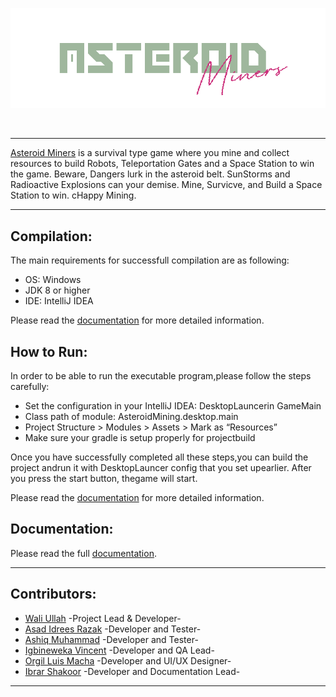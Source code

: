 <p align="center">
<img src="https://github.com/SABERGLOW/AsteroidMiners/blob/main/Banner.png" />
<p>&nbsp;</p>

  ---
  
[Asteroid Miners](https://github.com/SABERGLOW/AsteroidMiners) is a survival type game where you mine and collect resources to build Robots, Teleportation Gates and a Space Station to win the game. Beware, Dangers lurk in the asteroid belt. SunStorms and Radioactive Explosions can your demise. Mine, Survicve, and Build a Space Station to win. cHappy Mining.

  ---

## Compilation:
  The main requirements for successfull compilation are as following:
  - OS: Windows
  - JDK 8 or higher
  - IDE: IntelliJ IDEA
  
  Please read the [documentation](https://github.com/SABERGLOW/AsteroidMiners/blob/main/Documentation/Documentation.pdf) for more detailed information.


## How to Run:
  In order to be able to run the executable program,please follow the steps carefully:
  - Set the configuration in your IntelliJ IDEA: DesktopLauncerin GameMain
  - Class path of module: AsteroidMining.desktop.main
  - Project Structure > Modules > Assets > Mark as “Resources”
  - Make sure your gradle is setup properly for projectbuild
  
  Once you have successfully completed all these steps,you can build the project andrun it with DesktopLauncer config that you set upearlier. After you press the start button, thegame will start.
  
  Please read the [documentation](https://github.com/SABERGLOW/AsteroidMiners/blob/main/Documentation/Documentation.pdf) for more detailed information.


## Documentation:
  Please read the full [documentation](https://github.com/SABERGLOW/AsteroidMiners/blob/main/Documentation/Documentation.pdf).
  
  ---

## Contributors:
  - [Wali Ullah](https://github.com/SABERGLOW) -Project Lead & Developer-
  - [Asad Idrees Razak](https://github.com/idreesshaikh) -Developer and Tester-
  - [Ashiq Muhammad](https://github.com/SABERGLOW) -Developer and Tester-
  - [Igbineweka Vincent](https://github.com/ifyvinz) -Developer and QA Lead-
  - [Orgil Luis Macha](https://github.com/orgilluismacha) -Developer and UI/UX Designer-
  - [Ibrar Shakoor](https://github.com/IbrarShakoor) -Developer and Documentation Lead-

  ---
